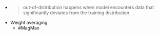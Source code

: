 - > out-of-distribution happens when model encounters data that significantly deviates from the training distribution
- Weight averaging
	- #MagMax